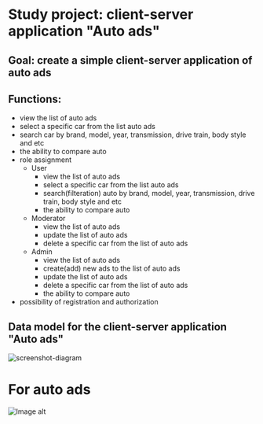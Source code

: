 # Study project: client-server application "Auto ads"

## Goal: create a simple client-server application of auto ads

## Functions:
- view the list of auto ads
- select a specific car from the list auto ads
- search car by brand, model, year, transmission, drive train, body style and etc
- the ability to compare auto
- role assignment 
  - User
    - view the list of auto ads
    - select a specific car from the list auto ads
    - search(filteration) auto by brand, model, year, transmission, drive train, body style and etc
    - the ability to compare auto
  - Moderator
    - view the list of auto ads
    - update the list of auto ads
    - delete a specific car from the list of auto ads 
  - Admin
    - view the list of auto ads
    - create(add) new ads to the list of auto ads
    - update the list of auto ads
    - delete a specific car from the list of auto ads 
    - the ability to compare auto
- possibility of registration and authorization

## Data model for the client-server application "Auto ads"
![screenshot-diagram](https://user-images.githubusercontent.com/71659506/108228392-df70d180-714f-11eb-9553-3fc005151973.JPG)
# For auto ads
![Image alt](https://github.com/VSemenovykh/Backend-AutoAdsApp/raw/main/C:/MyFilesByEdu/Necracker/AutoAdsApp/Diagrams/Untitled-Diagram-autoads.png)
